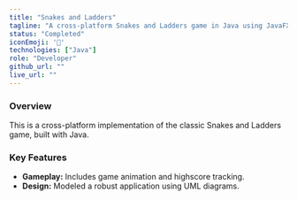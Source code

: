 ```yaml
---
title: "Snakes and Ladders"
tagline: "A cross-platform Snakes and Ladders game in Java using JavaFX."
status: "Completed"
iconEmoji: '🐍'
technologies: ["Java"] 
role: "Developer"
github_url: ""
live_url: ""
---
```


### Overview
This is a cross-platform implementation of the classic Snakes and Ladders game, built with Java.

### Key Features
- **Gameplay:** Includes game animation and highscore tracking.
- **Design:** Modeled a robust application using UML diagrams.